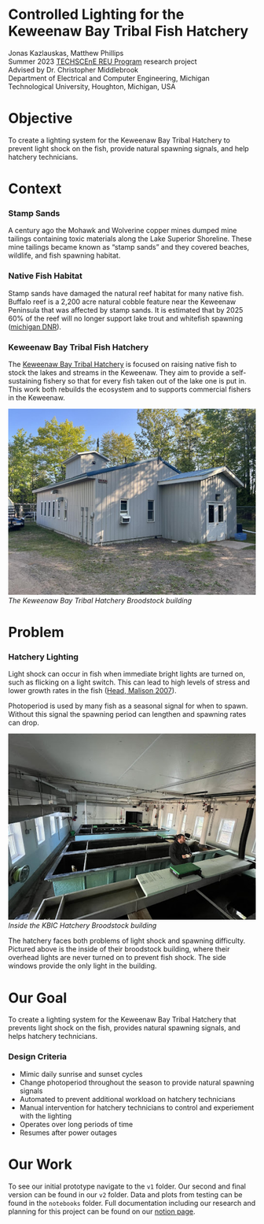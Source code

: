 # Controlled Lighting for the Keweenaw Bay Tribal Fish Hatchery
Jonas Kazlauskas, Matthew Phillips  
Summer 2023 [TECHSCEnE REU Program](https://www.techscene.mtu.edu/home) research project  
Advised by Dr. Christopher Middlebrook  
Department of Electrical and Computer Engineering, Michigan Technological University, Houghton, Michigan, USA 

# Objective
To create a lighting system for the Keweenaw Bay Tribal Hatchery to prevent light shock on the fish, provide natural spawning signals, and help hatchery technicians. 

# Context

### Stamp Sands
A century ago the Mohawk and Wolverine copper mines dumped mine tailings containing toxic materials along the Lake Superior Shoreline. These mine tailings became known as “stamp sands” and they covered beaches, wildlife, and fish spawning habitat.

### Native Fish Habitat
Stamp sands have damaged the natural reef habitat for 
many native fish. Buffalo reef is a 2,200 acre natural cobble feature near the Keweenaw Peninsula that was affected by stamp sands. It is estimated that by 2025 60% of the reef will no longer support lake trout and whitefish spawning ([michigan DNR](https://www.michigan.gov/dnr/managing-resources/fisheries/units/buffalo-reef)).

### Keweenaw Bay Tribal Fish Hatchery
The [Keweenaw Bay Tribal Hatchery](https://nrd.kbic-nsn.gov/fisheries) is focused on raising native fish to stock the lakes and streams in the Keweenaw. They aim to provide a self-sustaining fishery so that for every fish taken out of the lake one is put in. This work both rebuilds the ecosystem and to supports commercial fishers in the Keweenaw.

![Picture of outside of the KBIC Hatchery Broodstock building](images/hatchery.png)  
*The Keweenaw Bay Tribal Hatchery Broodstock building*  

# Problem

### Hatchery Lighting

Light shock can occur in fish when immediate bright lights are turned on, such as flicking on a light switch. This can lead to high levels of stress and lower growth rates in the fish ([Head, Malison 2007](https://doi.org/10.1111/j.1749-7345.2000.tb00700.x)).

Photoperiod is used by many fish as a seasonal signal for when to spawn. Without this signal the spawning period can lengthen and spawning rates can drop.

![Inside the KBIC Broodstock building](images/insideHatchery.jpg)  
*Inside the KBIC Hatchery Broodstock building*

The hatchery faces both problems of light shock and spawning difficulty. Pictured above is the inside of their broodstock building, where their overhead lights are never turned on to prevent fish shock. The side windows provide the only light in the building. 

# Our Goal
To create a lighting system for the Keweenaw Bay Tribal Hatchery that prevents light shock on the fish, provides natural spawning signals, and helps hatchery technicians. 
### Design Criteria
- Mimic daily sunrise and sunset cycles
- Change photoperiod throughout the season to provide natural spawning signals
- Automated to prevent additional workload on hatchery technicians
- Manual intervention for hatchery technicians to control and experiement with the lighting
- Operates over long periods of time
- Resumes after power outages

# Our Work
To see our initial prototype navigate to the `v1` folder. Our second and final version can be found in our `v2` folder. Data and plots from testing can be found in the `notebooks` folder. Full documentation including our research and planning for this project can be found on our [notion page](https://aboard-smelt-100.notion.site/KBIC-Fish-Hatchery-Lighting-Project-0fc3fc064985408a982954ea42f111fe?pvs=4). 

